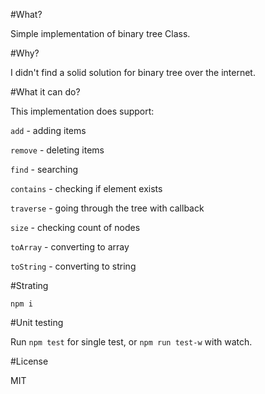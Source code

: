 #What?

Simple implementation of binary tree Class.

#Why?

I didn't find a solid solution for binary tree over the internet.
 
#What it can do?

This implementation does support:

`add` - adding items

`remove` - deleting items

`find` - searching

`contains` - checking if element exists

`traverse` - going through the tree with callback

`size` - checking count of nodes

`toArray` - converting to array

`toString` - converting to string

#Strating

`npm i`

#Unit testing

Run `npm test` for single test, or `npm run test-w` with watch.

#License 

MIT